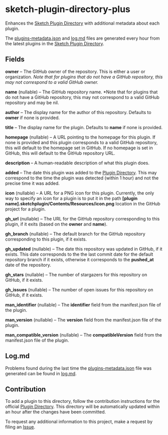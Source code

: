 # sketch-plugin-directory-plus

Enhances the [Sketch Plugin Directory](https://github.com/sketchplugins/plugin-directory/) with additional metadata about each plugin.

The [plugins-metadata.json](https://github.com/mludowise/sketch-plugin-directory-plus/blob/master/plugins-metadata.json) and [log.md](https://github.com/mludowise/sketch-plugin-directory-plus/blob/master/log.md) files are generated every hour from the latest plugins in the [Sketch Plugin Directory](https://github.com/sketchplugins/plugin-directory/).

## Fields

**owner** &ndash; The GitHub owner of the repository. This is either a user or organization. *Note that for plugins that do not have a GitHub repository, this may not correspond to a valid GitHub owner.*

**name** (nullable) &ndash; The GitHub repository name. *Note that for plugins that do not have a GitHub repository, this may not correspond to a valid GitHub repository and may be nil.

**author** &ndash; The display name for the author of this repository. Defaults to **owner** if none is provided.

**title** &ndash; The display name for the plugin. Defaults to **name** if none is provided.

**homepage** (nullable) &ndash; A URL pointing to the homepage for this plugin. If none is provided and this plugin corresponds to a valid GitHub repository, this will default to the homepage set in GitHub. If no homepage is set in GitHub, this will default to the GitHub repository URL.

**description** &ndash; A human-readable description of what this plugin does.

**added** &ndash; The date this plugin was added to the [Plugin Directory](https://github.com/sketchplugins/plugin-directory/). This may correspond to the time the plugin was detected (within 1 hour) and not the precise time it was added.

**icon** (nullable) &ndash; A URL for a PNG icon for this plugin. Currently, the only way to specify an icon for a plugin is to put it in the path **[plugin name].sketchplugin/Contents/Resources/icon.png** location in the GitHub project for a plugin.

**gh_url** (nullable) &ndash; The URL for the GitHub repository corresponding to this plugin, if it exits (based on the **owner** and **name**).

**gh_branch** (nullable) &ndash; The default branch for the GitHub repository corresponding to this plugin, if it exists.

**gh_updated** (nullable) &ndash; The date this repository was updated in GitHub, if it exists. This date corresponds to the the last commit date for the default repository branch if it exists, otherwise it corresponds to the **pushed_at** date of the repository.

**gh_stars** (nullable) &ndash; The number of stargazers for this repository on GitHub, if it exists.

**gh_issues** (nullable) &ndash; The number of open issues for this repository on GitHub, if it exists.

**man_identifier** (nullable) &ndash; The **identifier** field from the manifest.json file of the plugin.

**man_version** (nullable) &ndash; The **version** field from the manifest.json file of the plugin.

**man_compatible_version** (nullable) &ndash; The **compatibleVersion** field from the manifest.json file of the plugin.

## Log.md

Problems found during the last time the [plugins-metadata.json](https://github.com/mludowise/sketch-plugin-directory-plus/blob/master/plugins-metadata.json) file was generated can be found in [log.md](https://github.com/mludowise/sketch-plugin-directory-plus/blob/master/log.md).

## Contribution

To add a plugin to this directory, follow the contribution instructions for the official [Plugin Directory](https://github.com/sketchplugins/plugin-directory/). This directory will be automatically updated within an hour after the changes have been committed.

To request any additional information to this project, make a request by filing an [Issue](https://github.com/mludowise/sketch-plugin-directory-plus/issues).
